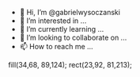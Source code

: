- 👋 Hi, I’m @gabrielwysoczanski
- 👀 I’m interested in ...
- 🌱 I’m currently learning ...
- 💞️ I’m looking to collaborate on ...
- 📫 How to reach me ...

<!---
gabrielwysoczanski/gabrielwysoczanski is a ✨ special ✨ repository because its `README.md` (this file) appears on your GitHub profile.
You can click the Preview link to take a look at your changes.
--->
fill(34,68, 89,124);
rect(23,92, 81,213);
